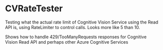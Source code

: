 # CVRateTester
Testing what the actual rate limit of Cognitive Vision Service using the Read API is, using RateLimiter to control calls. Looks more like 5 than 10.

Shows how to handle 429/TooManyRequests responses for Cognitive Vision Read API and perhaps other Azure Cognitive Services
